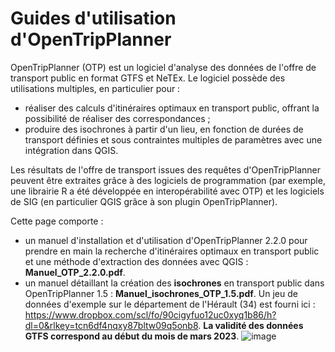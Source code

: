 # Guides d'utilisation d'OpenTripPlanner
OpenTripPlanner (OTP) est un logiciel d'analyse des données de l'offre de transport public en format GTFS et NeTEx. Le logiciel possède des utilisations multiples, en particulier pour :
- réaliser des calculs d'itinéraires optimaux en transport public, offrant la possibilité de réaliser des correspondances ;
- produire des isochrones à partir d'un lieu, en fonction de durées de transport définies et sous contraintes multiples de paramètres avec une intégration dans QGIS.

Les résultats de l'offre de transport issues des requêtes d'OpenTripPlanner peuvent être extraites grâce à des logiciels de programmation (par exemple, une librairie R a été développée en interopérabilité avec OTP) et les logiciels de SIG (en particulier QGIS grâce à son plugin OpenTripPlanner).

Cette page comporte :
- un manuel d'installation et d'utilisation d'OpenTripPlanner 2.2.0 pour prendre en main la recherche d'itinéraires optimaux en transport public et une méthode d'extraction des données avec QGIS : **Manuel_OTP_2.2.0.pdf**.
- un manuel détaillant la création des **isochrones** en transport public dans OpenTripPlanner 1.5 : **Manuel_isochrones_OTP_1.5.pdf**. Un jeu de données d'exemple sur le département de l'Hérault (34) est fourni ici : https://www.dropbox.com/scl/fo/90cigyfuo12uc0xyq1b86/h?dl=0&rlkey=tcn6df4nqxy87bltw09q5onb8. **La validité des données GTFS correspond au début du mois de mars 2023**.
![image](https://user-images.githubusercontent.com/130900835/233064615-3a6ce0a3-ab15-40cc-9508-972074a11083.png)
